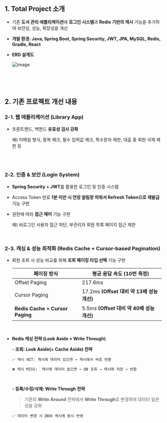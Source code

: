 ## 1. Total Project 소개
- 기존 **도서 관리 애플리케이션**에 **로그인 시스템**과 **Redis 기반의 캐시** 기능을 추가하여 보안성, 성능, 확장성을 개선

- **개발 환경: Java, Spring Boot, Spring Security, JWT, JPA, MySQL, Redis, Gradle, React**

- **ERD 설계도**
  
  ![image](https://github.com/user-attachments/assets/e6027e70-797e-4c3d-b332-5d8a17fd6c95)
<br/>
<br/>
<br/>

## 2. 기존 프로젝트 개선 내용

### **2-1. 웹 애플리케이션 (Library App)**

- 프론트엔드, 백엔드 **유효성 검사 강화**
    
    예) 이메일 형식, 중복 체크, 필수 입력값 체크, 특수문자 제한, 대출 중 회원 삭제 제한 등

  <br />
  <br />

  
### **2-2. 인증 & 보안 (Login System)**
- **Spring Security + JWT**를 활용한 로그인 및 인증 시스템
  
- Access Token 만료 **1분 미만 시 연장 알림창 띄워서 Refresh Token으로 재발급** 기능 구현

- 권한에 따라 **접근 제어** 기능 구현
    
    예) 비로그인 사용자 접근 차단, 부관리자 회원 목록 페이지 접근 제한
<br />

### **2-3. 캐싱 & 성능 최적화 (Redis Cache + Cursor-based Pagination)**

- 회원 조회 시 성능 비교를 위해 **조회 페이징 타입 선택** 기능 구현
    
    
    | **페이징 방식** | **평균 응답 속도 (10번 측정)** |
    | --- | --- |
    | Offset Paging | 217.6ms |
    | Cursor Paging | 17.2ms **(Offset 대비 약 13배 성능 개선)** |
    | **Redis Cache + Cursor Paging** | 5.5ms **(Offset 대비 약 40배 성능 개선)** |

<br/>

  
- **Redis 캐싱 전략 (Look Aside + Write Through)**
    
    **- 조회: Look Aside(= Cache Aside) 전략** 
    
    <aside>
      
      ✅ 캐시 HIT: 캐시에 데이터 있으면 → 캐시에서 바로 반환 

      ❌ 캐시 MISS:  캐시에 데이터 없으면 → DB 조회 → 캐시에 저장 → 반환

    </aside> <br/>



    **- 등록/수정/삭제: Write Through 전략**
    
    > 기존의 **Write Around** 전략에서 **Write Through**로 변경하여 데이터 일관성을 강화
  
    
    <aside>
      
      ✅ 데이터 변경 시 DB와 캐시에 동시 반영
  
    </aside>


